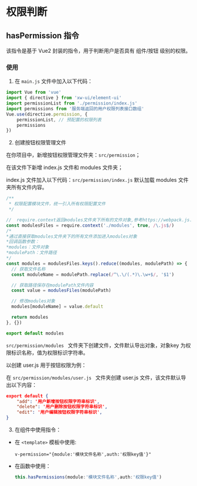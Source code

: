 # 权限判断

## hasPermission 指令

 该指令是基于 Vue2 封装的指令，用于判断用户是否具有 组件/按钮 级别的权限。



### 使用

1. 在 `main.js` 文件中加入以下代码：

```javascript
import Vue from 'vue'
import { directive } from 'xw-ui/element-ui'
import permissionList from './permission/index.js'
import permissions from '服务端返回的用户权限列表接口数组'
Vue.use(directive.permission, {
    permissionList, // 预配置的权限列表
    permissions
})
```

2. 创建按钮权限管理文件

在你项目中，新增按钮权限管理文件夹：`src/permission`；

在该文件下新增 index.js 文件和 modules 文件夹；

index.js 文件加入以下代码：`src/permission/index.js` 默认加载 modules 文件夹所有文件内容。

```javascript
/**
 * 权限配置模块文件，统一引入所有权限配置文件
 */

//  require.context返回modules文件夹下所有的文件对象,参考https://webpack.js.org/guides/dependency-management/#requirecontext
const modulesFiles = require.context('./modules', true, /\.js$/)
/*
*通过直接获取modules文件夹下的所有文件添加进入modules对象
*回调函数参数：
*modules：文件对象
*modulePath：文件路径
*/
const modules = modulesFiles.keys().reduce((modules, modulePath) => {
  // 获取文件名称
  const moduleName = modulePath.replace(/^\.\/(.*)\.\w+$/, '$1')

  // 获取路径保存在modulePath文件内容
  const value = modulesFiles(modulePath)

  // 修改modules对象
  modules[moduleName] = value.default

  return modules
}, {})

export default modules

```

`src/permission/modules `  文件夹下创建文件，文件默认导出对象，对象key 为权限标识名称，值为权限标识字符串。

以创建 user.js 用于按钮权限为例：

在 `src/permission/modules/user.js `  文件夹创建 user.js 文件，该文件默认导出以下内容：

```json
export default {
	"add": '用户新增按钮权限字符串标识',
    "delete": '用户删除按钮权限字符串标识',
    "edit": '用户编辑按钮权限字符串标识',
}
```



3. 在组件中使用指令：

* 在 `<template>` 模板中使用:
  ```vue
  v-permission="{module:'模块文件名称',auth:'权限key值'}"
  ```

* 在函数中使用：

  ```js
  this.hasPermissions(module:'模块文件名称',auth:'权限key值')
  ```

  